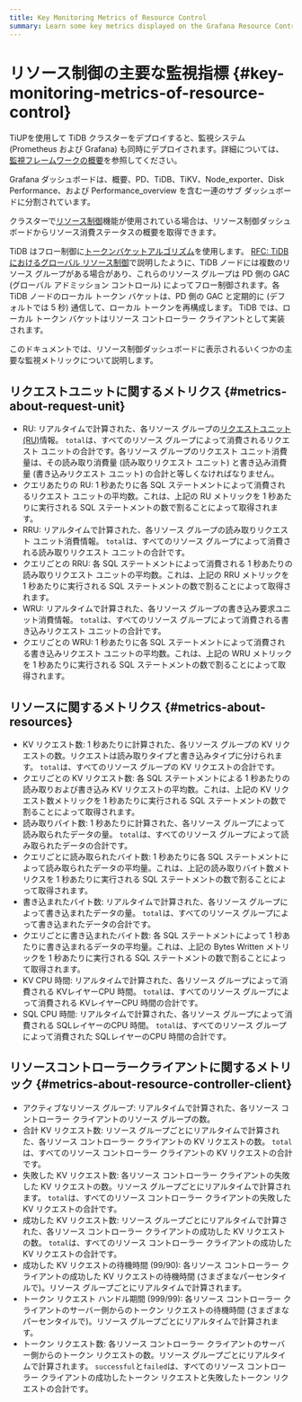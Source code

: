 ```yaml
---
title: Key Monitoring Metrics of Resource Control
summary: Learn some key metrics displayed on the Grafana Resource Control dashboard.
---
```


# リソース制御の主要な監視指標 {#key-monitoring-metrics-of-resource-control}

TiUPを使用して TiDB クラスターをデプロイすると、監視システム (Prometheus および Grafana) も同時にデプロイされます。詳細については、 [<a href="/tidb-monitoring-framework.md">監視フレームワークの概要</a>](/tidb-monitoring-framework.md)を参照してください。

Grafana ダッシュボードは、概要、PD、TiDB、TiKV、Node_exporter、Disk Performance、および Performance_overview を含む一連のサブ ダッシュボードに分割されています。

クラスターで[<a href="/tidb-resource-control.md">リソース制御</a>](/tidb-resource-control.md)機能が使用されている場合は、リソース制御ダッシュボードからリソース消費ステータスの概要を取得できます。

TiDB はフロー制御に[<a href="https://en.wikipedia.org/wiki/Token_bucket">トークンバケットアルゴリズム</a>](https://en.wikipedia.org/wiki/Token_bucket)を使用します。 [<a href="https://github.com/pingcap/tidb/blob/master/docs/design/2022-11-25-global-resource-control.md#distributed-token-buckets">RFC: TiDB におけるグローバル リソース制御</a>](https://github.com/pingcap/tidb/blob/master/docs/design/2022-11-25-global-resource-control.md#distributed-token-buckets)で説明したように、TiDB ノードには複数のリソース グループがある場合があり、これらのリソース グループは PD 側の GAC (グローバル アドミッション コントロール) によってフロー制御されます。各 TiDB ノードのローカル トークン バケットは、PD 側の GAC と定期的に (デフォルトでは 5 秒) 通信して、ローカル トークンを再構成します。 TiDB では、ローカル トークン バケットはリソース コントローラー クライアントとして実装されます。

このドキュメントでは、リソース制御ダッシュボードに表示されるいくつかの主要な監視メトリックについて説明します。

## リクエストユニットに関するメトリクス {#metrics-about-request-unit}

-   RU: リアルタイムで計算された、各リソース グループの[<a href="/tidb-resource-control.md#what-is-request-unit-ru">リクエストユニット (RU)</a>](/tidb-resource-control.md#what-is-request-unit-ru)情報。 `total`は、すべてのリソース グループによって消費されるリクエスト ユニットの合計です。各リソース グループのリクエスト ユニット消費量は、その読み取り消費量 (読み取りリクエスト ユニット) と書き込み消費量 (書き込みリクエスト ユニット) の合計と等しくなければなりません。
-   クエリあたりの RU: 1 秒あたりに各 SQL ステートメントによって消費されるリクエスト ユニットの平均数。これは、上記の RU メトリックを 1 秒あたりに実行される SQL ステートメントの数で割ることによって取得されます。
-   RRU: リアルタイムで計算された、各リソース グループの読み取りリクエスト ユニット消費情報。 `total`は、すべてのリソース グループによって消費される読み取りリクエスト ユニットの合計です。
-   クエリごとの RRU: 各 SQL ステートメントによって消費される 1 秒あたりの読み取りリクエスト ユニットの平均数。これは、上記の RRU メトリックを 1 秒あたりに実行される SQL ステートメントの数で割ることによって取得されます。
-   WRU: リアルタイムで計算された、各リソース グループの書き込み要求ユニット消費情報。 `total`は、すべてのリソース グループによって消費される書き込みリクエスト ユニットの合計です。
-   クエリごとの WRU: 1 秒あたりに各 SQL ステートメントによって消費される書き込みリクエスト ユニットの平均数。これは、上記の WRU メトリックを 1 秒あたりに実行される SQL ステートメントの数で割ることによって取得されます。

## リソースに関するメトリクス {#metrics-about-resources}

-   KV リクエスト数: 1 秒あたりに計算された、各リソース グループの KV リクエストの数。リクエストは読み取りタイプと書き込みタイプに分けられます。 `total`は、すべてのリソース グループの KV リクエストの合計です。
-   クエリごとの KV リクエスト数: 各 SQL ステートメントによる 1 秒あたりの読み取りおよび書き込み KV リクエストの平均数。これは、上記の KV リクエスト数メトリックを 1 秒あたりに実行される SQL ステートメントの数で割ることによって取得されます。
-   読み取りバイト数: 1 秒あたりに計算された、各リソース グループによって読み取られたデータの量。 `total`は、すべてのリソース グループによって読み取られたデータの合計です。
-   クエリごとに読み取られたバイト数: 1 秒あたりに各 SQL ステートメントによって読み取られたデータの平均量。これは、上記の読み取りバイト数メトリクスを 1 秒あたりに実行される SQL ステートメントの数で割ることによって取得されます。
-   書き込まれたバイト数: リアルタイムで計算された、各リソース グループによって書き込まれたデータの量。 `total`は、すべてのリソース グループによって書き込まれたデータの合計です。
-   クエリごとに書き込まれたバイト数: 各 SQL ステートメントによって 1 秒あたりに書き込まれるデータの平均量。これは、上記の Bytes Written メトリックを 1 秒あたりに実行される SQL ステートメントの数で割ることによって取得されます。
-   KV CPU 時間: リアルタイムで計算された、各リソース グループによって消費される KVレイヤーCPU 時間。 `total`は、すべてのリソース グループによって消費される KVレイヤーCPU 時間の合計です。
-   SQL CPU 時間: リアルタイムで計算された、各リソース グループによって消費される SQLレイヤーのCPU 時間。 `total`は、すべてのリソース グループによって消費された SQLレイヤーのCPU 時間の合計です。

## リソースコントローラークライアントに関するメトリック {#metrics-about-resource-controller-client}

-   アクティブなリソース グループ: リアルタイムで計算された、各リソース コントローラー クライアントのリソース グループの数。
-   合計 KV リクエスト数: リソース グループごとにリアルタイムで計算された、各リソース コントローラー クライアントの KV リクエストの数。 `total`は、すべてのリソース コントローラー クライアントの KV リクエストの合計です。
-   失敗した KV リクエスト数: 各リソース コントローラー クライアントの失敗した KV リクエストの数。リソース グループごとにリアルタイムで計算されます。 `total`は、すべてのリソース コントローラー クライアントの失敗した KV リクエストの合計です。
-   成功した KV リクエスト数: リソース グループごとにリアルタイムで計算された、各リソース コントローラー クライアントの成功した KV リクエストの数。 `total`は、すべてのリソース コントローラー クライアントの成功した KV リクエストの合計です。
-   成功した KV リクエストの待機時間 (99/90): 各リソース コントローラー クライアントの成功した KV リクエストの待機時間 (さまざまなパーセンタイルで)。リソース グループごとにリアルタイムで計算されます。
-   トークン リクエスト ハンドル期間 (999/99): 各リソース コントローラー クライアントのサーバー側からのトークン リクエストの待機時間 (さまざまなパーセンタイルで)。リソース グループごとにリアルタイムで計算されます。
-   トークン リクエスト数: 各リソース コントローラー クライアントのサーバー側からのトークン リクエストの数。リソース グループごとにリアルタイムで計算されます。 `successful`と`failed`は、すべてのリソース コントローラー クライアントの成功したトークン リクエストと失敗したトークン リクエストの合計です。
